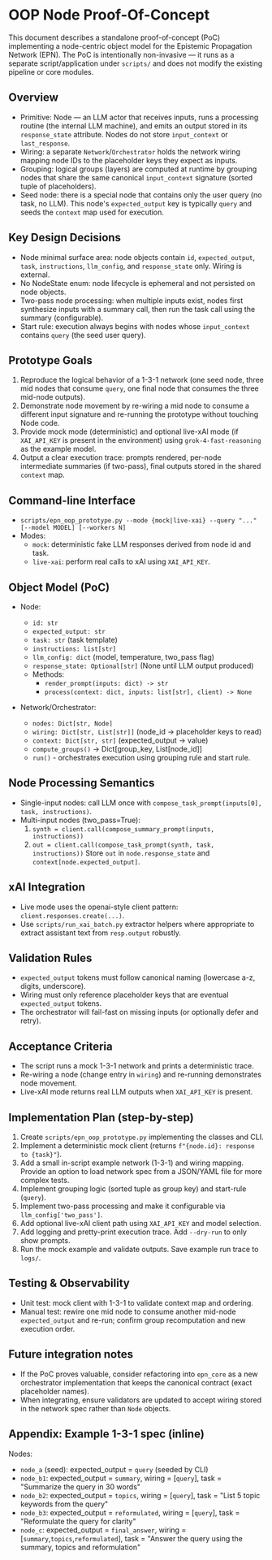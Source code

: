 # OOP Node Proof-Of-Concept

This document describes a standalone proof-of-concept (PoC) implementing a node-centric
object model for the Epistemic Propagation Network (EPN). The PoC is intentionally
non-invasive — it runs as a separate script/application under `scripts/` and does not
modify the existing pipeline or core modules.

## Overview

- Primitive: Node — an LLM actor that receives inputs, runs a processing
  routine (the internal LLM machine), and emits an output stored in its
  `response_state` attribute. Nodes do not store `input_context` or `last_response`.
- Wiring: a separate `Network`/`Orchestrator` holds the network wiring mapping
  node IDs to the placeholder keys they expect as inputs.
- Grouping: logical groups (layers) are computed at runtime by grouping nodes that
  share the same canonical `input_context` signature (sorted tuple of placeholders).
- Seed node: there is a special node that contains only the user query (no task,
  no LLM). This node's `expected_output` key is typically `query` and seeds the
  `context` map used for execution.

## Key Design Decisions

- Node minimal surface area: node objects contain `id`, `expected_output`, `task`,
  `instructions`, `llm_config`, and `response_state` only. Wiring is external.
- No NodeState enum: node lifecycle is ephemeral and not persisted on node objects.
- Two-pass node processing: when multiple inputs exist, nodes first synthesize
  inputs with a summary call, then run the task call using the summary (configurable).
- Start rule: execution always begins with nodes whose `input_context` contains
  `query` (the seed user query).

## Prototype Goals

1. Reproduce the logical behavior of a 1-3-1 network (one seed node, three mid
   nodes that consume `query`, one final node that consumes the three mid-node outputs).
2. Demonstrate node movement by re-wiring a mid node to consume a different input
   signature and re-running the prototype without touching Node code.
3. Provide mock mode (deterministic) and optional live-xAI mode (if `XAI_API_KEY`
   is present in the environment) using `grok-4-fast-reasoning` as the example model.
4. Output a clear execution trace: prompts rendered, per-node intermediate summaries
   (if two-pass), final outputs stored in the shared `context` map.

## Command-line Interface

- `scripts/epn_oop_prototype.py --mode {mock|live-xai} --query "..." [--model MODEL] [--workers N]`
- Modes:
  - `mock`: deterministic fake LLM responses derived from node id and task.
  - `live-xai`: perform real calls to xAI using `XAI_API_KEY`.

## Object Model (PoC)

- Node:
  - `id: str`
  - `expected_output: str`
  - `task: str` (task template)
  - `instructions: list[str]`
  - `llm_config: dict` (model, temperature, two_pass flag)
  - `response_state: Optional[str]` (None until LLM output produced)
  - Methods:
    - `render_prompt(inputs: dict) -> str`
    - `process(context: dict, inputs: list[str], client) -> None`

- Network/Orchestrator:
  - `nodes: Dict[str, Node]`
  - `wiring: Dict[str, List[str]]` (node_id -> placeholder keys to read)
  - `context: Dict[str, str]` (expected_output -> value)
  - `compute_groups()` -> Dict[group_key, List[node_id]]
  - `run()` - orchestrates execution using grouping rule and start rule.

## Node Processing Semantics

- Single-input nodes: call LLM once with `compose_task_prompt(inputs[0], task, instructions)`.
- Multi-input nodes (two_pass=True):
  1. `synth = client.call(compose_summary_prompt(inputs, instructions))`
  2. `out = client.call(compose_task_prompt(synth, task, instructions))`
  Store `out` in `node.response_state` and `context[node.expected_output]`.

## xAI Integration

- Live mode uses the openai-style client pattern: `client.responses.create(...)`.
- Use `scripts/run_xai_batch.py` extractor helpers where appropriate to extract
  assistant text from `resp.output` robustly.

## Validation Rules

- `expected_output` tokens must follow canonical naming (lowercase a-z, digits, underscore).
- Wiring must only reference placeholder keys that are eventual `expected_output` tokens.
- The orchestrator will fail-fast on missing inputs (or optionally defer and retry).

## Acceptance Criteria

- The script runs a mock 1-3-1 network and prints a deterministic trace.
- Re-wiring a node (change entry in `wiring`) and re-running demonstrates node movement.
- Live-xAI mode returns real LLM outputs when `XAI_API_KEY` is present.

## Implementation Plan (step-by-step)

1. Create `scripts/epn_oop_prototype.py` implementing the classes and CLI.
2. Implement a deterministic mock client (returns `f"{node.id}: response to {task}"`).
3. Add a small in-script example network (1-3-1) and wiring mapping. Provide
   an option to load network spec from a JSON/YAML file for more complex tests.
4. Implement grouping logic (sorted tuple as group key) and start-rule (`query`).
5. Implement two-pass processing and make it configurable via `llm_config['two_pass']`.
6. Add optional live-xAI client path using `XAI_API_KEY` and model selection.
7. Add logging and pretty-print execution trace. Add `--dry-run` to only show prompts.
8. Run the mock example and validate outputs. Save example run trace to `logs/`.

## Testing & Observability

- Unit test: mock client with 1-3-1 to validate context map and ordering.
- Manual test: rewire one mid node to consume another mid-node `expected_output` and
  re-run; confirm group recomputation and new execution order.

## Future integration notes

- If the PoC proves valuable, consider refactoring into `epn_core` as a new
  orchestrator implementation that keeps the canonical contract (exact placeholder names).
- When integrating, ensure validators are updated to accept wiring stored in the
  network spec rather than `Node` objects.

## Appendix: Example 1-3-1 spec (inline)

Nodes:
- `node_a` (seed): expected_output = `query` (seeded by CLI)
- `node_b1`: expected_output = `summary`, wiring = [`query`], task = "Summarize the query in 30 words"
- `node_b2`: expected_output = `topics`, wiring = [`query`], task = "List 5 topic keywords from the query"
- `node_b3`: expected_output = `reformulated`, wiring = [`query`], task = "Reformulate the query for clarity"
- `node_c`: expected_output = `final_answer`, wiring = [`summary`,`topics`,`reformulated`], task = "Answer the query using the summary, topics and reformulation"
